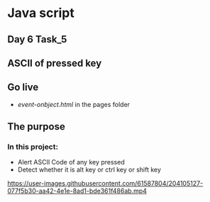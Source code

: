 # Java script 
## Day 6 Task_5 
## ASCII of pressed key

## Go live
- *event-onbject.html* in the pages folder

## The purpose
### In this project:
- Alert ASCII Code of any key pressed 
- Detect whether it is alt key or ctrl key or shift key

https://user-images.githubusercontent.com/61587804/204105127-077f5b30-aa42-4e1e-8ad1-bde361f486ab.mp4

